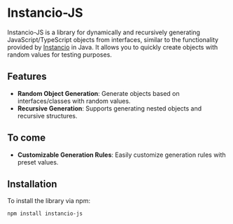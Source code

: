 # Instancio-JS

Instancio-JS is a library for dynamically and recursively generating 
JavaScript/TypeScript objects from interfaces, similar 
to the functionality provided by [Instancio](https://github.com/instancio/instancio) in Java. 
It allows you to quickly create objects with random values for testing purposes.

## Features

- **Random Object Generation**: Generate objects based on interfaces/classes with random values.
- **Recursive Generation**: Supports generating nested objects and recursive structures.


## To come
- **Customizable Generation Rules**: Easily customize generation rules with preset values.

## Installation

To install the library via npm:

```bash
npm install instancio-js
